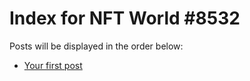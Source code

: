 # Index for NFT World #8532
Posts will be displayed in the order below:

- [Your first post](./001-first.md)

